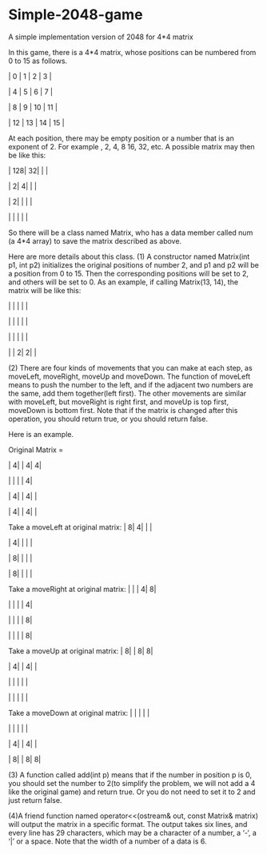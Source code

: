 # Simple-2048-game
A simple implementation version of 2048 for 4*4 matrix

In this game, there is a 4*4 matrix, whose positions can be numbered from 0 to 15 as follows.

|  0  |  1  |  2  |  3  |

|  4  |  5  |  6  |  7  |

|  8  |  9  |  10 |  11 |

|  12 |  13 |  14 |  15 |

At each position, there may be empty position or a number that is an exponent of 2.
For example , 2, 4, 8 16, 32, etc.
A possible matrix may then be like this:

|  128|   32|     |     |

|    2|    4|     |     |

|    2|     |     |     |

|     |     |     |     |


So there will be a class named Matrix, who has a data member called num (a 4*4 array) to save the matrix described as above.

Here are more details about this class.
(1) A constructor named Matrix(int p1, int p2) initializes the original positions of number 2, 
and p1 and p2 will be a position from 0 to 15.
Then the corresponding positions will be set to 2, and others will be set to 0.
As an example, if calling Matrix(13, 14), the matrix will be like this:

|     |     |     |     |

|     |     |     |     |

|     |     |     |     |

|     |    2|    2|     |


(2) There are four kinds of movements that you can make at each step, as moveLeft, moveRight, moveUp and moveDown.
The function of moveLeft means to push the number to the left,
and if the adjacent two numbers are the same, add them together(left first).
The other movements are similar with moveLeft, but moveRight is right first, and moveUp is top first, moveDown is bottom first.
Note that if the matrix is changed after this operation, you should return true, or you should return false.

Here is an example.

Original Matrix =

|    4|     |    4|    4|

|     |     |     |    4|

|    4|     |    4|     |

|    4|     |    4|     |


Take a moveLeft at original matrix:
|    8|    4|     |     |

|    4|     |     |     |

|    8|     |     |     |

|    8|     |     |     |


Take a moveRight at original matrix:
|     |     |    4|    8|

|     |     |     |    4|

|     |     |     |    8|

|     |     |     |    8|


Take a moveUp at original matrix:
|    8|     |    8|    8|

|    4|     |    4|     |

|     |     |     |     |

|     |     |     |     |


Take a moveDown at original matrix:
|     |     |     |     |

|     |     |     |     |

|    4|     |    4|     |

|    8|     |    8|    8|


(3) A function called add(int p) means that if the number in position p is 0,
you should set the number to 2(to simplify the problem, we will not add a 4 like the original game) and return true.
Or you do not need to set it to 2 and just return false.

(4)A friend function named operator<<(ostream& out, const Matrix& matrix) will output the matrix in a specific format.
The output takes six lines, and every line has 29 characters, which may be a character of a number, a ‘-‘, a ‘|’ or a space.
Note that the width of a number of a data is 6.

